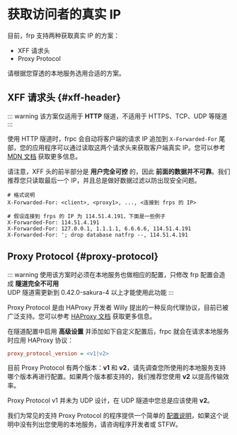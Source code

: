 # 获取访问者的真实 IP

目前，frp 支持两种获取真实 IP 的方案：
 - XFF 请求头
 - Proxy Protocol

请根据您穿透的本地服务选用合适的方案。

## XFF 请求头 {#xff-header}

::: warning
该方案仅适用于 **HTTP** 隧道，不适用于 HTTPS、TCP、UDP 等隧道
:::

使用 HTTP 隧道时，frpc 会自动将客户端的请求 IP 追加到 `X-Forwarded-For` 尾部，您的应用程序可以通过读取这两个请求头来获取客户端真实 IP。您可以参考 [MDN 文档](https://developer.mozilla.org/zh-CN/docs/Web/HTTP/Headers/X-Forwarded-For) 获取更多信息。

请注意，XFF 头的前半部分是 **用户完全可控** 的，因此 **前面的数据并不可靠**。我们推荐您只读取最后一个 IP，并且总是做好数据过滤以防出现安全问题。

```
# 格式说明
X-Forwarded-For: <client>, <proxy1>, ..., <连接到 frps 的 IP>

# 假设连接到 frps 的 IP 为 114.51.4.191，下面是一些例子
X-Forwarded-For: 114.51.4.191
X-Forwarded-For: 127.0.0.1, 1.1.1.1, 6.6.6.6, 114.51.4.191
X-Forwarded-For: '; drop database natfrp --, 114.51.4.191
```

## Proxy Protocol {#proxy-protocol}

::: warning
使用该方案时必须在本地服务也做相应的配置，只修改 frp 配置会造成 **隧道完全不可用**  
UDP 隧道需更新到 0.42.0-sakura-4 以上才能使用此功能
:::

Proxy Protocol 是由 HAProxy 开发者 Willy 提出的一种反向代理协议，目前已被广泛支持。您可以参考 [HAProxy 文档](http://www.haproxy.org/download/1.8/doc/proxy-protocol.txt) 获取更多信息。

在隧道配置中启用 **高级设置** 并添加如下自定义配置后，frpc 就会在请求本地服务时应用 HAProxy 协议：

```ini
proxy_protocol_version = <v1|v2>
```

目前 Proxy Protocol 有两个版本：**v1** 和 **v2**，请先调查您所使用的本地服务支持哪个版本再进行配置。如果两个版本都支持的，我们推荐您使用 **v2** 以提高传输效率。

Proxy Protocol v1 并未为 UDP 设计，在 UDP 隧道中您总是应该使用 **v2**。

我们为常见的支持 Proxy Protocol 的程序提供一个简单的 [配置说明](/offtopic/proxy-protocol)，如果这个说明中没有列出您使用的本地服务，请咨询程序开发者或 STFW。

